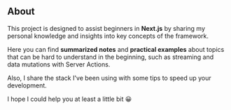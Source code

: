 ## About

This project is designed to assist beginners in **Next.js** by sharing my personal knowledge and insights into key concepts of the framework. 

Here you can find **summarized notes** and **practical examples** about topics that can be hard to understand in the beginning, such as streaming and data mutations with Server Actions.

Also, I share the stack I've been using with some tips to speed up your development.

I hope I could help you at least a little bit 😀
